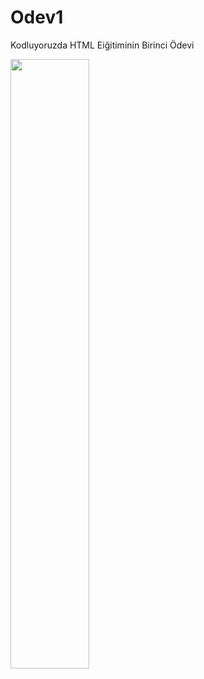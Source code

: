 # Odev1
Kodluyoruzda HTML Eiğitiminin Birinci Ödevi

    

<img src="Odev1 img.png" width="50%" alt="">


